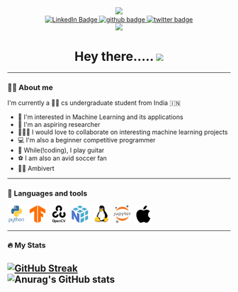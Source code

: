 <div id="header" align="center">
  <img src="https://media.giphy.com/media/gjrYDwbjnK8x36xZIO/giphy.gif" width="300"/>
</div>


<div id="badges" align="center">
  <a href="https://www.linkedin.com/in/akhil-p-dominic-748a331a6/">
    <img src="https://img.shields.io/badge/LinkedIn-blue?style=for-the-badge&logo=linkedin&logoColor=white" alt="LinkedIn Badge"/>
  </a>
  <a href="https://github.com/akhilpdominic">
    <img src="https://img.shields.io/badge/github-black?style=for-the-badge&logo=github&logoColor=white" alt="github badge"/>
  </a>
  <a href="https://twitter.com/AkhilPDominic1">
    <img src="https://img.shields.io/badge/Twitter-blue?style=for-the-badge&logo=twitter&logoColor=white" alt="twitter badge"/>
  </a>
  
</div>

<div id="view count" align="center">
  <img src="https://komarev.com/ghpvc/?username=akhilpdominic&label=VIEW+COUNT&color=brightgreen">
</div>
  

<div id="hey there" align="center">
  <h1>
    Hey there.....
    <img src="https://media0.giphy.com/media/hvRJCLFzcasrR4ia7z/giphy.gif" width="50")
         </h1>
    </div>
  
---
  ### :man_technologist:  About me
  I'm currently a :student: cs undergraduate student from India :india:
  - 🔭 I'm interested in Machine Learning and its applications
  - 🌱 I'm an aspiring researcher 
  - :people_holding_hands: I would love to collaborate on interesting machine learning projects
  - 💻 I'm also a beginner competitive programmer
  - 🎸 While(!coding), I play guitar
  - ⚽ I am also an avid soccer fan
  - :elf_man: Ambivert
  
---
  
  ### 🧰 Languages and tools
  <div>
      <img src="https://github.com/devicons/devicon/blob/master/icons/python/python-original-wordmark.svg" title="Python" alt="Python" width="40" height="40"/>&nbsp;
    <img src="https://github.com/devicons/devicon/blob/master/icons/tensorflow/tensorflow-original.svg" title="tensorflow" alt="tensorflow" width="40" height="40"/>&nbsp;
    <img src="https://github.com/devicons/devicon/blob/master/icons/opencv/opencv-plain-wordmark.svg" title="opencv" alt="opencv" width="40" height="40"/>&nbsp;
    <img src="https://github.com/devicons/devicon/blob/master/icons/numpy/numpy-original.svg" title="numpy" alt="numpy" width="40" height="40"/>&nbsp;    
    <img src="https://github.com/devicons/devicon/blob/master/icons/linux/linux-original.svg" title="linux" alt="linux" width="40" height="40"/>&nbsp;
    <img src="https://github.com/devicons/devicon/blob/master/icons/jupyter/jupyter-original-wordmark.svg" title="linux" alt="linux" width="40" height="40"/>&nbsp;
    <img src="https://github.com/devicons/devicon/blob/master/icons/apple/apple-original.svg" title="linux" alt="linux" width="40" height="40"/>&nbsp;
  </div>
  

  
  ---
  ### 🔥 My Stats
  [![GitHub Streak](http://github-readme-streak-stats.herokuapp.com?user=akhilpdominic&theme=navy-gear&date_format=M%20j%5B%2C%20Y%5D)](https://git.io/streak-stats)
  <br />
  ![Anurag's GitHub stats](https://github-readme-stats.vercel.app/api?username=akhilpdominic&show_icons=true&theme=radical)
---


<!--
**akhilpdominic/akhilpdominic** is a ✨ _special_ ✨ repository because its `README.md` (this file) appears on your GitHub profile.

Here are some ideas to get you started:

- 🔭 I’m currently working on ...
- 🌱 I’m currently learning ...
- 👯 I’m looking to collaborate on ...
- 🤔 I’m looking for help with ...
- 💬 Ask me about ...
- 📫 How to reach me: ...
- 😄 Pronouns: ...
- ⚡ Fun fact: ...
-->
